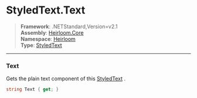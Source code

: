 # StyledText.Text

> **Framework**: .NETStandard,Version=v2.1  
> **Assembly**: [Heirloom.Core][0]  
> **Namespace**: [Heirloom][0]  
> **Type**: [StyledText][1]  

--------------------------------------------------------------------------------

### Text

Gets the plain text component of this [StyledText][1] .

```cs
string Text { get; }
```

[0]: ..\Heirloom.Core.md
[1]: Heirloom.StyledText.md
